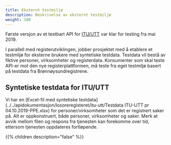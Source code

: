 ```yaml
---
title: Eksternt testmiljø
description: Beskrivelse av eksternt testmiljø
weight: 100
---
```


Første versjon av et testbart API for [ITU/UTT](../../apidokumentasjon/losoreregisteret/itu-utt) var klar for testing fra mai 2019.

I parallell med registerutviklingen, jobber prosjektet med å etablere et testmiljø for eksterne brukere med syntetiske testdata.
Testdata vil bestå av fiktive personer, virksomheter og registerdata.
Konsumenter som skal teste API-er mot den nye registerplattformen, må teste fra eget testmiljø basert på testdata fra Brønnøysundregistrene.

## Syntetiske testdata for ITU/UTT

Vi har en [Excel-fil med syntetiske testdata](../../apidokumentasjon/losoreregisteret/itu-utt/Testdata ITU-UTT pr 04.10.2019-PPE.xlsx) for personer/virksomheter som det er registrert saker på. Alt er oppkonstruert, både personer, virksomheter og saker.
Merk at avvik mellom filen og respons fra tjenesten kan forekomme over tid, ettersom tjenesten oppdateres fortløpende.

{{% children description="false" %}}